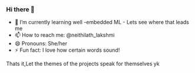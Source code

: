 ### Hi there 👋


- 🌱 I’m currently learning well -embedded ML - Lets see where that leads me
- 📫 How to reach me: @neithilath_lakshmi
- 😄 Pronouns: She/her
- ⚡ Fun fact: I love how certain words sound!


 Thats it,Let the themes of the projects speak for themselves yk
